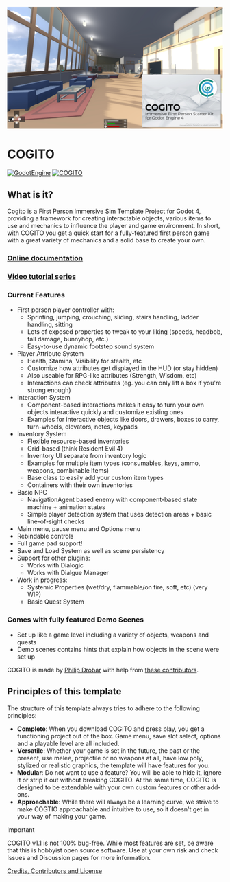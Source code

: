 ![COGITO_banner](addons/cogito/COGITO_banner.jpg)
# COGITO
[![GodotEngine](https://img.shields.io/badge/Godot_4.4_stable-blue?logo=godotengine&logoColor=white)](https://godotengine.org/) [![COGITO](https://img.shields.io/badge/version_1.1.0-35A1D7?label=COGITO&labelColor=0E887A)](https://github.com/Phazorknight/Cogito)

## What is it?
Cogito is a First Person Immersive Sim Template Project for Godot 4, providing a framework for creating interactable objects, various items to use and mechanics to influence the player and game environment.
In short, with COGITO you get a quick start for a fully-featured first person game with a great variety of mechanics and a solid base to create your own.

### [Online documentation](https://cogito.readthedocs.io/en/latest/index.html)
### [Video tutorial series](https://cogito.readthedocs.io/en/latest/index.html)

### Current Features
- First person player controller with:
  - Sprinting, jumping, crouching, sliding, stairs handling, ladder handling, sitting
  - Lots of exposed properties to tweak to your liking (speeds, headbob, fall damage, bunnyhop, etc.)
  - Easy-to-use dynamic footstep sound system
- Player Attribute System
  - Health, Stamina, Visibility for stealth, etc
  - Customize how attributes get displayed in the HUD (or stay hidden)
  - Also useable for RPG-like attributes (Strength, Wisdom, etc)
  - Interactions can check attributes (eg. you can only lift a box if you're strong enough)
- Interaction System
  - Component-based interactions makes it easy to turn your own objects interactive quickly and customize existing ones
  - Examples for interactive objects like doors, drawers, boxes to carry, turn-wheels, elevators, notes, keypads
- Inventory System
  - Flexible resource-based inventories
  - Grid-based (think Resident Evil 4)
  - Inventory UI separate from inventory logic
  - Examples for multiple item types (consumables, keys, ammo, weapons, combinable Items)
  - Base class to easily add your custom item types
  - Containers with their own inventories
- Basic NPC
  - NavigationAgent based enemy with component-based state machine + animation states
  - Simple player detection system that uses detection areas + basic line-of-sight checks
- Main menu, pause menu and Options menu
- Rebindable controls
- Full game pad support!
- Save and Load System as well as scene persistency
- Support for other plugins:
  - Works with Dialogic
  - Works with Dialgue Manager
- Work in progress:
  - Systemic Properties (wet/dry, flammable/on fire, soft, etc) (very WIP)
  - Basic Quest System

### Comes with fully featured Demo Scenes
- Set up like a game level including a variety of objects, weapons and quests
- Demo scenes contains hints that explain how objects in the scene were set up

COGITO is made by [Philip Drobar](https://www.philipdrobar.com) with help from [these contributors](https://github.com/Phazorknight/Cogito/graphs/contributors).

## Principles of this template
The structure of this template always tries to adhere to the following principles:
- **Complete**: When you download COGITO and press play, you get a functioning project out of the box. Game menu, save slot select, options and a playable level are all included.
- **Versatile**: Whether your game is set in the future, the past or the present, use melee, projectile or no weapons at all, have low poly, stylized or realistic graphics, the template will have features for you.
- **Modular**: Do not want to use a feature? You will be able to hide it, ignore it or strip it out without breaking COGITO. At the same time, COGITO is designed to be extendable with your own custom features or other add-ons.
- **Approachable**: While there will always be a learning curve, we strive to make COGTIO approachable and intuitive to use, so it doesn't get in your way of making your game.

> [!IMPORTANT]  
> COGITO v1.1 is not 100% bug-free. While most features are set, be aware that this is hobbyist open source software. Use at your own risk and check Issues and Discussion pages for more information.

[Credits, Contributors and License](https://cogito.readthedocs.io/en/latest/about.html)
